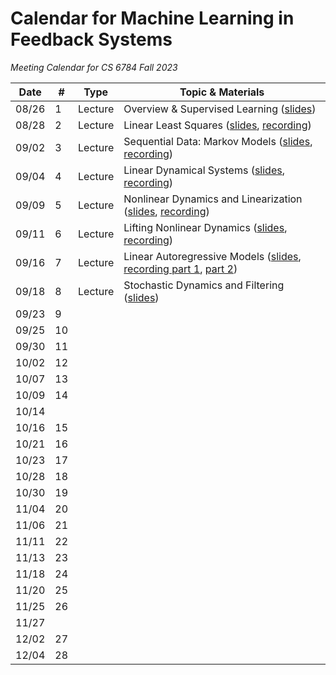 # Calendar for Machine Learning in Feedback Systems
*Meeting Calendar for CS 6784 Fall 2023*

| Date | # | Type | Topic & Materials |
| --- | --- | --- | --- |
| 08/26 | 1 | Lecture | Overview & Supervised Learning ([slides](https://slides.com/sarahdean-2/01-overview-ml-in-feedback-sys-f25)) |
| 08/28 | 2 | Lecture | Linear Least Squares ([slides](https://slides.com/sarahdean-2/02-supervised-learning-least-squares-ml-in-feedback-sys-f25), [recording](https://vod.video.cornell.edu/media/Lecture+2%3A+Least+Squares+%28ML+In+Feedback+Sys+F25%29/1_4hv15ez1)) |
| 09/02 | 3 | Lecture | Sequential Data: Markov Models ([slides](https://slides.com/sarahdean-2/03-sequential-data-markov-models-f25), [recording](https://vod.video.cornell.edu/media/Lecture+3%3A+Markov+Models+%28ML+In+Feedback+Sys+F25%29/1_sotmjfhf)) |
| 09/04 | 4 | Lecture | Linear Dynamical Systems ([slides](https://slides.com/sarahdean-2/04-linear-dynamics-ml-feedback-sys-f25), [recording](https://vod.video.cornell.edu/media/Lecture+3%3A+Linear+Dynamics+Models+%28ML+in+Feedback+Sys+F25%29/1_kgnawf0m)) |
| 09/09 | 5 | Lecture | Nonlinear Dynamics and Linearization ([slides](https://slides.com/sarahdean-2/05-nonlin-dynamics-ml-feedback-sys-f25), [recording](https://vod.video.cornell.edu/media/+Lecture+4%3A+Linearizing+Nonlinear+Dynamics+%28ML+in+Feedback+Sys+F25%29+/1_4key265f)) | 
| 09/11 | 6 | Lecture | Lifting Nonlinear Dynamics ([slides](https://slides.com/sarahdean-2/06-nonlin-dynamics-koopman-ml-feedback-sys-f25/), [recording](https://vod.video.cornell.edu/media/Lecture+6%3A+Lifting+Nonlinear+Dynamics+%28ML+in+Feedback+Sys+F25%29/1_1mpfxjzv)) |
| 09/16 | 7 | Lecture | Linear Autoregressive Models ([slides](https://slides.com/sarahdean-2/07-linear-autoregressive-ml-in-feedback-sys-f25), [recording part 1](https://vod.video.cornell.edu/media/+Lecture+7+part+1%3A+Linear+Autoregressive+Models+%28ML+in+Feedback+Sys+F25%29+/1_n3qb43zt), [part 2](https://vod.video.cornell.edu/media/%20Lecture%207%20part%202%3A%20Linear%20Autoregressive%20Models%20(ML%20in%20Feedback%20Sys%20F25)%20/1_fx1m5c22)) |
| 09/18 | 8 | Lecture | Stochastic Dynamics and Filtering ([slides](https://slides.com/sarahdean-2/08-state-estimation-ml-in-feedback-sys-f25)) |
| 09/23 | 9 |  |  |
| 09/25 | 10 |  |  |
| 09/30 | 11 |  |  |
| 10/02 | 12 |  |  |
| 10/07 | 13 |  |  |
| 10/09 | 14 |  |  |
| 10/14 |  |  |  |
| 10/16 | 15 |  |  |
| 10/21 | 16 |  |  |
| 10/23 | 17 |  |  |
| 10/28 | 18 |  |  |
| 10/30 | 19 |  |  |
| 11/04 | 20 |  |  |
| 11/06 | 21 |  |  |
| 11/11 | 22 |  |  |
| 11/13 | 23 |  |  |
| 11/18 | 24 |  |  |
| 11/20 | 25 |  |  |
| 11/25 | 26 |  |  |
| 11/27 |  |  |  |
| 12/02 | 27 |  |  |
| 12/04 | 28 |  |  |
